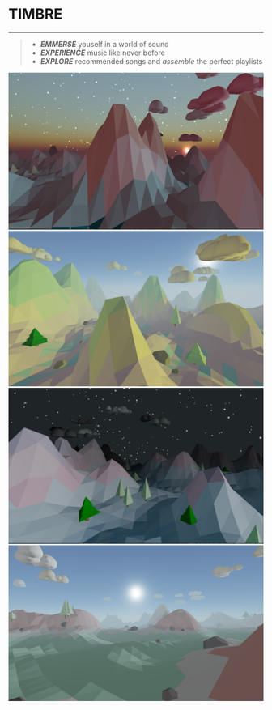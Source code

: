 # TIMBRE 
___
> - __*EMMERSE*__ youself in a world of sound
> - __*EXPERIENCE*__ music like never before
> - __*EXPLORE*__ recommended songs and *assemble* the perfect playlists

![](images/Screen%20Shot%202021-01-14%20at%208.55.43%20PM.png)
![](images/Screen%20Shot%202021-01-14%20at%208.48.37%20PM.png)
![](images/Screen%20Shot%202021-01-14%20at%208.54.27%20PM.png)
![](images/Screen%20Shot%202021-01-14%20at%208.50.48%20PM.png)

